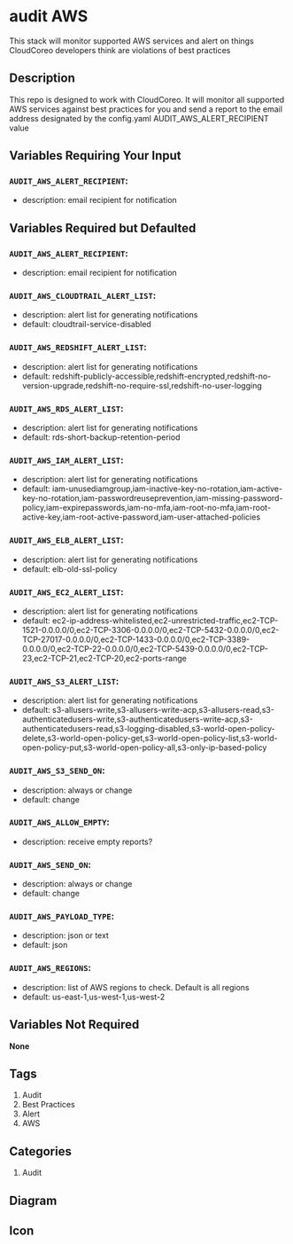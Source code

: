 audit AWS
============================
This stack will monitor supported AWS services and alert on things CloudCoreo developers think are violations of best practices


## Description

This repo is designed to work with CloudCoreo. It will monitor all supported AWS services against best practices for you and send a report to the email address designated by the config.yaml AUDIT_AWS_ALERT_RECIPIENT value

## Variables Requiring Your Input

### `AUDIT_AWS_ALERT_RECIPIENT`:
  * description: email recipient for notification

## Variables Required but Defaulted

### `AUDIT_AWS_ALERT_RECIPIENT`:
  * description: email recipient for notification

### `AUDIT_AWS_CLOUDTRAIL_ALERT_LIST`:
  * description: alert list for generating notifications
  * default: cloudtrail-service-disabled

### `AUDIT_AWS_REDSHIFT_ALERT_LIST`:
  * description: alert list for generating notifications
  * default: redshift-publicly-accessible,redshift-encrypted,redshift-no-version-upgrade,redshift-no-require-ssl,redshift-no-user-logging

### `AUDIT_AWS_RDS_ALERT_LIST`:
  * description: alert list for generating notifications
  * default: rds-short-backup-retention-period

### `AUDIT_AWS_IAM_ALERT_LIST`:
  * description: alert list for generating notifications
  * default: iam-unusediamgroup,iam-inactive-key-no-rotation,iam-active-key-no-rotation,iam-passwordreuseprevention,iam-missing-password-policy,iam-expirepasswords,iam-no-mfa,iam-root-no-mfa,iam-root-active-key,iam-root-active-password,iam-user-attached-policies

### `AUDIT_AWS_ELB_ALERT_LIST`:
  * description: alert list for generating notifications
  * default: elb-old-ssl-policy

### `AUDIT_AWS_EC2_ALERT_LIST`:
  * description: alert list for generating notifications
  * default: ec2-ip-address-whitelisted,ec2-unrestricted-traffic,ec2-TCP-1521-0.0.0.0/0,ec2-TCP-3306-0.0.0.0/0,ec2-TCP-5432-0.0.0.0/0,ec2-TCP-27017-0.0.0.0/0,ec2-TCP-1433-0.0.0.0/0,ec2-TCP-3389-0.0.0.0/0,ec2-TCP-22-0.0.0.0/0,ec2-TCP-5439-0.0.0.0/0,ec2-TCP-23,ec2-TCP-21,ec2-TCP-20,ec2-ports-range

### `AUDIT_AWS_S3_ALERT_LIST`:
  * description: alert list for generating notifications
  * default: s3-allusers-write,s3-allusers-write-acp,s3-allusers-read,s3-authenticatedusers-write,s3-authenticatedusers-write-acp,s3-authenticatedusers-read,s3-logging-disabled,s3-world-open-policy-delete,s3-world-open-policy-get,s3-world-open-policy-list,s3-world-open-policy-put,s3-world-open-policy-all,s3-only-ip-based-policy

### `AUDIT_AWS_S3_SEND_ON`:
  * description: always or change
  * default: change

### `AUDIT_AWS_ALLOW_EMPTY`:
  * description: receive empty reports?

### `AUDIT_AWS_SEND_ON`:
  * description: always or change
  * default: change

### `AUDIT_AWS_PAYLOAD_TYPE`:
  * description: json or text
  * default: json

### `AUDIT_AWS_REGIONS`:
  * description: list of AWS regions to check. Default is all regions
  * default: us-east-1,us-west-1,us-west-2

## Variables Not Required

**None**

## Tags

1. Audit
1. Best Practices
1. Alert
1. AWS

## Categories

1. Audit

## Diagram



## Icon



